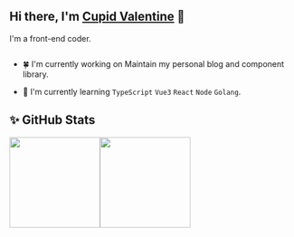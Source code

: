 <!-- ### Hi there 👋 -->

<!-- <h3 align="center">

</h3> -->

<!-- <h2 align="center">
I'm a Web Developer!
</h2>  -->

## Hi there, I'm <a href="https://www.valzt.cn/about" target="_blank" rel="noreferrer">Cupid Valentine</a> 👋

I'm a front-end coder.

<img src="https://visitor-badge.glitch.me/badge?page_id=valcosmos.valcosmos&right_color=RoyalBlue" alt="" />

<!-- ![](https://visitor-badge.glitch.me/badge?page_id=valcosmos.valcosmos) -->

- 🍀 I'm currently working on Maintain my personal blog and component library.

- 🌱 I'm currently learning `TypeScript` `Vue3` `React` `Node` `Golang`.

<!-- ## 🌟 Technical Skills -->

<!-- ![](https://img.shields.io/badge/Code-HTML5-informational?style=flat&logo=HTML5&color=E34F26) -->

<!-- ![](https://img.shields.io/badge/Code-HTML5-informational?style=for-the-badge&logo=HTML5&color=E34F26) -->
<!-- ![](https://img.shields.io/badge/Code-CSS3-informational?style=for-the-badge&logo=CSS3&color=1572B6) -->
<!-- ![](https://img.shields.io/badge/Code-JavaScript-informational?style=for-the-badge&logo=JavaScript&color=F7DF1E) -->
<!-- ![](https://img.shields.io/badge/Code-TypeScript-informational?style=for-the-badge&logo=TypeScript&color=3178C6) -->

<!-- ![](https://img.shields.io/badge/Code-Vue-informational?style=for-the-badge&logo=Vue.js&color=4FC08D) -->
<!-- ![](https://img.shields.io/badge/Code-React-informational?style=for-the-badge&logo=react&color=61DAFB) -->

<!-- ![](https://img.shields.io/badge/Code-Node-informational?style=for-the-badge&logo=Node.js&color=339933) -->
<!-- ![](https://img.shields.io/badge/Code-Koa-informational?style=for-the-badge&logo=Koa&color=33333D) -->
<!-- ![](https://img.shields.io/badge/Code-Django-informational?style=for-the-badge&logo=Django&color=092E20) -->

<!-- **valcosmos/valcosmos** is a  _special_ ✨ repository because its `README.md` (this file) appears on your GitHub profile. -->

<!-- Here are some ideas to get you started: -->

## ✨ GitHub Stats 

<!-- [![Ashutosh's github activity graph](https://activity-graph.herokuapp.com/graph?username=valcosmos&theme=dracula)](https://github.com/valcosmos) -->

<!-- <img align="left" src="https://github-readme-stats.vercel.app/api?username=valcosmos&show_icons=true&bg_color=30,7028e4,e5b2ca&title_color=fff&text_color=fff&icon_color=fff" /> -->

<!-- ![valcosmos GitHub stats](https://github-readme-stats.vercel.app/api?username=valcosmos&show_icons=true&bg_color=30,7028e4,e5b2ca&title_color=fff&text_color=fff&icon_color=fff)

[![Top Langs](https://github-readme-stats.vercel.app/api/top-langs/?username=valcosmos&layout=compact&show_icons=true&bg_color=30,7028e4,e5b2ca&title_color=fff&text_color=fff&icon_color=fff)](https://github.com/anuraghazra/github-readme-stats) -->

<!-- 
<img align="" height="160px" src="https://github-readme-stats.vercel.app/api?username=valcosmos&show_icons=true&bg_color=30,7028e4,e5b2ca&title_color=fff&text_color=fff&icon_color=fff" /><img align="" height="160px" src="https://github-readme-stats.vercel.app/api/top-langs/?username=valcosmos&layout=compact&show_icons=true&bg_color=30,7028e4,e5b2ca&title_color=fff&text_color=fff&icon_color=fff)](https://github.com/anuraghazra/github-readme-stats" />
 -->

<img align="" height="160px" src="https://github-readme-stats.vercel.app/api?username=valcosmos&show_icons=true&bg_color=30,3e4fca,6667AB&title_color=fff&text_color=fff&icon_color=fff" /><img align="" height="160px" src="https://github-readme-stats.vercel.app/api/top-langs/?username=valcosmos&layout=compact&show_icons=true&bg_color=30,3e4fca,6667AB&title_color=fff&text_color=fff&icon_color=fff)](https://github.com/anuraghazra/github-readme-stats" />
